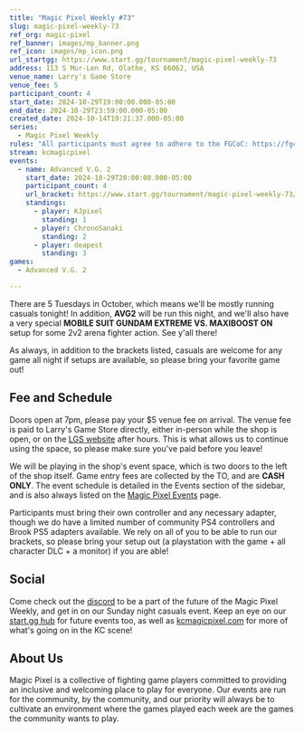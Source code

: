 ```yaml
---
title: "Magic Pixel Weekly #73"
slug: magic-pixel-weekly-73
ref_org: magic-pixel
ref_banner: images/mp_banner.png
ref_icon: images/mp_icon.png
url_startgg: https://www.start.gg/tournament/magic-pixel-weekly-73
address: 113 S Mur-Len Rd, Olathe, KS 66062, USA
venue_name: Larry's Game Store
venue_fee: 5
participant_count: 4
start_date: 2024-10-29T19:00:00.000-05:00
end_date: 2024-10-29T23:59:00.000-05:00
created_date: 2024-10-14T19:21:37.000-05:00
series:
  - Magic Pixel Weekly
rules: "All participants must agree to adhere to the FGCoC: https://fgcoc.com/"
stream: kcmagicpixel
events:
  - name: Advanced V.G. 2
    start_date: 2024-10-29T20:00:00.000-05:00
    participant_count: 4
    url_bracket: https://www.start.gg/tournament/magic-pixel-weekly-73/events/advanced-v-g-2/brackets/1791167/2649738
    standings:
      - player: KJpixel
        standing: 1
      - player: ChronoSanaki
        standing: 2
      - player: deapest
        standing: 3
games:
  - Advanced V.G. 2

---
```


There are 5 Tuesdays in October, which means we'll be mostly running casuals tonight! In addition, **AVG2** will be run this night, and we'll also have a very special **MOBILE SUIT GUNDAM EXTREME VS. MAXIBOOST ON** setup for some 2v2 arena fighter action. See y'all there!

As always, in addition to the brackets listed, casuals are welcome for any game all night if setups are available, so please bring your favorite game out! 

## Fee and Schedule

Doors open at 7pm, please pay your $5 venue fee on arrival. The venue fee is paid to Larry's Game Store directly, either in-person while the shop is open, or on the [LGS website](https://www.larrysgamestore.com/products/kc-magic-pixel-5) after hours. This is what allows us to continue using the space, so please make sure you've paid before you leave!

We will be playing in the shop's event space, which is two doors to the left of the shop itself. Game entry fees are collected by the TO, and are **CASH ONLY**. The event schedule is detailed in the Events section of the sidebar, and is also always listed on the [Magic Pixel Events](https://kcmagicpixel.com/events/) page.

Participants must bring their own controller and any necessary adapter, though we do have a limited number of community PS4 controllers and Brook PS5 adapters available. We rely on all of you to be able to run our brackets, so please bring your setup out (a playstation with the game + all character DLC + a monitor) if you are able!  

## Social

Come check out the [discord](https://discord.gg/jkmn6CVrrQ) to be a part of the future of the Magic Pixel Weekly, and get in on our Sunday night casuals event. Keep an eye on our [start.gg hub](https://www.start.gg/hub/magic-pixel) for future events too, as well as [kcmagicpixel.com](https://kcmagicpixel.com) for more of what's going on in the KC scene!

## About Us

Magic Pixel is a collective of fighting game players committed to providing an inclusive and welcoming place to play for everyone. Our events are run for the community, by the community, and our priority will always be to cultivate an environment where the games played each week are the games the community wants to play.
  